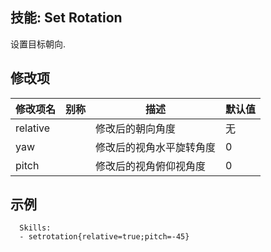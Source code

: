 技能: Set Rotation
--------------------------

设置目标朝向.

修改项
----------

| 修改项名 | 别称    | 描述                                                                                                    | 默认值 |
|-----------|------------|----------------------------------------------------------------------------------------------------------------|---------------|
| relative  |         | 修改后的朝向角度 | 无  |
| yaw       |         | 修改后的视角水平旋转角度                                      | 0             |
| pitch     |         | 修改后的视角俯仰视角度                                    | 0             |

示例
--------

      Skills:
      - setrotation{relative=true;pitch=-45}
